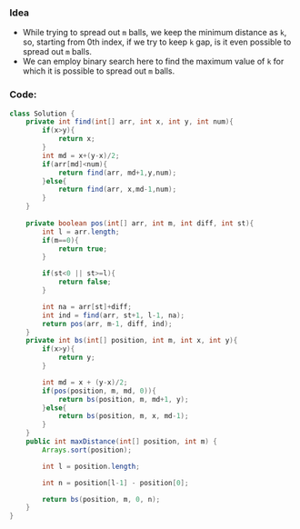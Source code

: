 
### Idea
- While trying to spread out `m` balls, we keep the minimum distance as `k`, so, starting from 0th index, if we try to keep `k` gap, is it even possible to spread out `m` balls.
- We can employ binary search here to find the maximum value of `k` for which it is possible to spread out `m` balls.
### Code:
```java
class Solution {
    private int find(int[] arr, int x, int y, int num){
        if(x>y){
            return x;
        }
        int md = x+(y-x)/2;
        if(arr[md]<num){
            return find(arr, md+1,y,num);
        }else{
            return find(arr, x,md-1,num);
        }
    }
    
    private boolean pos(int[] arr, int m, int diff, int st){
        int l = arr.length;
        if(m==0){
            return true;
        }

        if(st<0 || st>=l){
            return false;
        }

        int na = arr[st]+diff;
        int ind = find(arr, st+1, l-1, na);
        return pos(arr, m-1, diff, ind);
    }
    private int bs(int[] position, int m, int x, int y){
        if(x>y){
            return y;
        }

        int md = x + (y-x)/2;
        if(pos(position, m, md, 0)){
            return bs(position, m, md+1, y);
        }else{
            return bs(position, m, x, md-1);
        }
    }
    public int maxDistance(int[] position, int m) {
        Arrays.sort(position);

        int l = position.length;

        int n = position[l-1] - position[0];

        return bs(position, m, 0, n);
    }
}
```